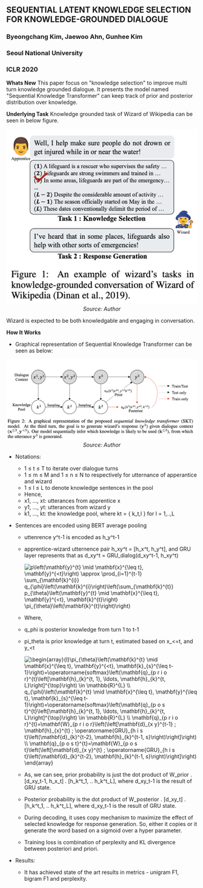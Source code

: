 ## SEQUENTIAL LATENT KNOWLEDGE SELECTION FOR KNOWLEDGE-GROUNDED DIALOGUE
### Byeongchang Kim, Jaewoo Ahn, Gunhee Kim
### Seoul National University
### ICLR 2020

**Whats New** This paper focus on "knowledge selection" to improve multi turn knowledge grounded dialogue. It presents the model named "Sequential Knowledge Transformer" can keep track of prior and posterior distribution over knowledge. 

**Underlying Task** Knowledge grounded task of Wizard of Wikipedia can be seen in below figure.

<p align="center">
    <img width=600 src="images/KGD_SKT_wizard.png">
    <em>Source: Author</em>
    </p>

Wizard is expected to be both knowledgable and engaging in conversation.

**How It Works**

* Graphical representation of Sequential Knowledge Transformer can be seen as below:

<p align="center">
    <img width=600 src="images/KGD_SKT_illustration.png">
    <em>Source: Author</em>
    </p>

* Notations:
    * 1 ≤ t ≤ T to iterate over dialogue turns
    * 1 ≤ m ≤ M and 1 ≤ n ≤ N to respectively for utternance of apperantice and wizard
    * 1 ≤ l ≤ L to denote knowledge sentences in the pool
    * Hence, 
    * x1, ..., xt: utterances from apprentice x
    * y1, ..., yt: utterances from wizard y
    * k1, ..., kt: the knowledge pool, where kt = { k_t,l } for l = 1,..,L

* Sentences are encoded using BERT average pooling
    * uttenrence y^t-1 is encoded as h_y^t-1
    * apprentice-wizard utternence pair h_xy^t = [h_x^t, h_y^t], and GRU layer represents that as d_xy^t = GRU_dialog(d_xy^t-1, h_xy^t)

        <img src="https://i.upmath.me/svg/p%5Cleft(%5Cmathbf%7By%7D%5E%7Bt%7D%20%5Cmid%20%5Cmathbf%7Bx%7D%5E%7B%5Cleq%20t%7D%2C%20%5Cmathbf%7By%7D%5E%7B%3Ct%7D%5Cright)%20%5Capprox%20%5Cprod_%7Bi%3D1%7D%5E%7Bt-1%7D%20%5Csum_%7B%5Cmathbf%7Bk%7D%5E%7Bi%7D%7D%20q_%7B%5Cphi%7D%5Cleft(%5Cmathbf%7Bk%7D%5E%7Bi%7D%5Cright)%5Cleft(%5Csum_%7B%5Cmathbf%7Bk%7D%5E%7Bt%7D%7D%20p_%7B%5Ctheta%7D%5Cleft(%5Cmathbf%7By%7D%5E%7Bt%7D%20%5Cmid%20%5Cmathbf%7Bx%7D%5E%7B%5Cleq%20t%7D%2C%20%5Cmathbf%7By%7D%5E%7B%3Ct%7D%2C%20%5Cmathbf%7Bk%7D%5E%7Bt%7D%5Cright)%20%5Cpi_%7B%5Ctheta%7D%5Cleft(%5Cmathbf%7Bk%7D%5E%7Bt%7D%5Cright)%5Cright)" alt="p\left(\mathbf{y}^{t} \mid \mathbf{x}^{\leq t}, \mathbf{y}^{&lt;t}\right) \approx \prod_{i=1}^{t-1} \sum_{\mathbf{k}^{i}} q_{\phi}\left(\mathbf{k}^{i}\right)\left(\sum_{\mathbf{k}^{t}} p_{\theta}\left(\mathbf{y}^{t} \mid \mathbf{x}^{\leq t}, \mathbf{y}^{&lt;t}, \mathbf{k}^{t}\right) \pi_{\theta}\left(\mathbf{k}^{t}\right)\right)" /> 

    * Where, 
    * q_phi is posterior knowledge from turn 1 to t-1
    * pi_theta is prior knowledge at turn t, estimated based on x_<=t, and y_<t

        <img src="https://i.upmath.me/svg/%5Cbegin%7Barray%7D%7Bl%7D%0A%5Cpi_%7B%5Ctheta%7D%5Cleft(%5Cmathbf%7Bk%7D%5E%7Bt%7D%20%5Cmid%20%5Cmathbf%7Bx%7D%5E%7B%5Cleq%20t%7D%2C%20%5Cmathbf%7By%7D%5E%7B%3Ct%7D%2C%20%5Cmathbf%7Bk%7D_%7Bs%7D%5E%7B%5Cleq%20t-1%7D%5Cright)%3D%5Coperatorname%7Bsoftmax%7D%5Cleft(%5Cmathbf%7Bq%7D_%7Bp%20r%20i%20o%20r%7D%5E%7Bt%7D%5Cleft%5B%5Cmathbf%7Bh%7D_%7Bk%7D%5E%7Bt%2C%201%7D%2C%20%5Cldots%2C%20%5Cmathbf%7Bh%7D_%7Bk%7D%5E%7Bt%2C%20L%7D%5Cright%5D%5E%7B%5Ctop%7D%5Cright)%20%5Cin%20%5Cmathbb%7BR%7D%5E%7BL%7D%20%5C%5C%0Aq_%7B%5Cphi%7D%5Cleft(%5Cmathbf%7Bk%7D%5E%7Bt%7D%20%5Cmid%20%5Cmathbf%7Bx%7D%5E%7B%5Cleq%20t%7D%2C%20%5Cmathbf%7By%7D%5E%7B%5Cleq%20t%7D%2C%20%5Cmathbf%7Bk%7D_%7Bs%7D%5E%7B%5Cleq%20t-1%7D%5Cright)%3D%5Coperatorname%7Bsoftmax%7D%5Cleft(%5Cmathbf%7Bq%7D_%7Bp%20o%20s%20t%7D%5E%7Bt%7D%5Cleft%5B%5Cmathbf%7Bh%7D_%7Bk%7D%5E%7Bt%2C%201%7D%2C%20%5Cldots%2C%20%5Cmathbf%7Bh%7D_%7Bk%7D%5E%7Bt%2C%20L%7D%5Cright%5D%5E%7B%5Ctop%7D%5Cright)%20%5Cin%20%5Cmathbb%7BR%7D%5E%7BL%7D%20%5C%5C%0A%5Cmathbf%7Bq%7D_%7Bp%20r%20i%20o%20r%7D%5E%7Bt%7D%3D%5Cmathbf%7BW%7D_%7Bp%20r%20i%20o%20r%7D%5Cleft(%5Cleft%5B%5Cmathbf%7Bd%7D_%7Bx%20y%7D%5E%7Bt-1%7D%20%3B%20%5Cmathbf%7Bh%7D_%7Bx%7D%5E%7Bt%7D%20%3B%20%5Coperatorname%7BGRU%7D_%7Bh%20i%20s%20t%7D%5Cleft(%5Cmathbf%7Bd%7D_%7Bk%7D%5E%7Bt-2%7D%2C%20%5Cmathbf%7Bh%7D_%7Bk%7D%5E%7Bt-1%2C%20s%7D%5Cright)%5Cright%5D%5Cright)%20%5C%5C%0A%5Cmathbf%7Bq%7D_%7Bp%20o%20s%20t%7D%5E%7Bt%7D%3D%5Cmathbf%7BW%7D_%7Bp%20o%20s%20t%7D%5Cleft(%5Cleft%5B%5Cmathbf%7Bd%7D_%7Bx%20y%7D%5E%7Bt%7D%20%3B%20%5Coperatorname%7BGRU%7D_%7Bh%20i%20s%20t%7D%5Cleft(%5Cmathbf%7Bd%7D_%7Bk%7D%5E%7Bt-2%7D%2C%20%5Cmathbf%7Bh%7D_%7Bk%7D%5E%7Bt-1%2C%20s%7D%5Cright)%5Cright%5D%5Cright)%0A%5Cend%7Barray%7D" alt="\begin{array}{l}\pi_{\theta}\left(\mathbf{k}^{t} \mid \mathbf{x}^{\leq t}, \mathbf{y}^{&lt;t}, \mathbf{k}_{s}^{\leq t-1}\right)=\operatorname{softmax}\left(\mathbf{q}_{p r i o r}^{t}\left[\mathbf{h}_{k}^{t, 1}, \ldots, \mathbf{h}_{k}^{t, L}\right]^{\top}\right) \in \mathbb{R}^{L} \\ q_{\phi}\left(\mathbf{k}^{t} \mid \mathbf{x}^{\leq t}, \mathbf{y}^{\leq t}, \mathbf{k}_{s}^{\leq t-1}\right)=\operatorname{softmax}\left(\mathbf{q}_{p o s t}^{t}\left[\mathbf{h}_{k}^{t, 1}, \ldots, \mathbf{h}_{k}^{t, L}\right]^{\top}\right) \in \mathbb{R}^{L} \\ \mathbf{q}_{p r i o r}^{t}=\mathbf{W}_{p r i o r}\left(\left[\mathbf{d}_{x y}^{t-1} ; \mathbf{h}_{x}^{t} ; \operatorname{GRU}_{h i s t}\left(\mathbf{d}_{k}^{t-2}, \mathbf{h}_{k}^{t-1, s}\right)\right]\right) \\ \mathbf{q}_{p o s t}^{t}=\mathbf{W}_{p o s t}\left(\left[\mathbf{d}_{x y}^{t} ; \operatorname{GRU}_{h i s t}\left(\mathbf{d}_{k}^{t-2}, \mathbf{h}_{k}^{t-1, s}\right)\right]\right) \end{array}" />

    * As, we can see, prior probability is just the dot product of W_prior . [d_xy_t-1, h_x_t] . [h_k^t_1, .. h_k^t_L], where d_xy_t-1 is the result of GRU state.
    * Posterior probability is the dot product of W_posterior . [d_xy_t] . [h_k^t_1, .. h_k^t_L], where d_xy_t-1 is the result of GRU state.

    * During decoding, it uses copy mechanism to maximize the effect of selected knowledge for response generation. So, either it copies or it generate the word based on a sigmoid over a hyper parameter.

    * Training loss is combination of perplexity and KL divergence between posteriori and priori.

* Results:
    * It has achieved state of the art results in metrics - unigram F1, bigram F1 and perplexity. 







